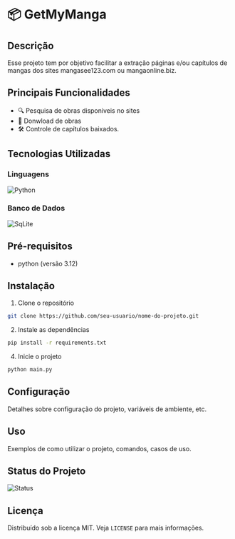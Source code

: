 # 📦 GetMyManga

## Descrição

Esse projeto tem por objetivo facilitar a extração páginas e/ou capítulos de mangas
dos sites mangasee123.com ou mangaonline.biz.

## Principais Funcionalidades

- 🔍 Pesquisa de obras disponiveis no sites
- 🚀 Donwload de obras
- 🛠️ Controle de capítulos baixados.

## Tecnologias Utilizadas

### Linguagens
![Python](https://img.shields.io/badge/Python-3776AB?style=for-the-badge&logo=python&logoColor=white)

### Banco de Dados
![SqLite](https://img.shields.io/badge/SQLite-003B57?style=for-the-badge&logo=sqlite&logoColor=white)

## Pré-requisitos

- python (versão 3.12)

## Instalação

1. Clone o repositório
```bash
git clone https://github.com/seu-usuario/nome-do-projeto.git
```

2. Instale as dependências
```bash
pip install -r requirements.txt
```

4. Inicie o projeto
```bash
python main.py
```

## Configuração

Detalhes sobre configuração do projeto, variáveis de ambiente, etc.

## Uso

Exemplos de como utilizar o projeto, comandos, casos de uso.

## Status do Projeto

![Status](https://img.shields.io/badge/Status-Em%20Desenvolvimento-yellow)

## Licença

Distribuído sob a licença MIT. Veja `LICENSE` para mais informações.
